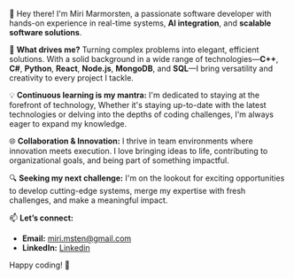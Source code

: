 👋 Hey there! I'm Miri Marmorsten, a passionate software developer with hands-on experience in real-time systems, **AI integration**, and **scalable software solutions**.  

🚀 **What drives me?** Turning complex problems into elegant, efficient solutions. With a solid background in a wide range of technologies—**C++**, **C#**, **Python**, **React**, **Node.js**, **MongoDB**, and **SQL**—I bring versatility and creativity to every project I tackle.  

💡 **Continuous learning is my mantra:** I'm dedicated to staying at the forefront of technology, Whether it's staying up-to-date with the latest technologies or delving into the depths of coding challenges, I'm always eager to expand my knowledge.

🌐 **Collaboration & Innovation:** I thrive in team environments where innovation meets execution. I love bringing ideas to life, contributing to organizational goals, and being part of something impactful.  

🔍 **Seeking my next challenge:** I'm on the lookout for exciting opportunities to develop cutting-edge systems, merge my expertise with fresh challenges, and make a meaningful impact.  

📫 **Let’s connect:**  
- **Email:** [miri.msten@gmail.com](mailto:miri.msten@gmail.com)  
- **LinkedIn:** [Linkedin](https://www.linkedin.com/in/miri-marmorsten-3a9223338/)  

Happy coding! 🚀

